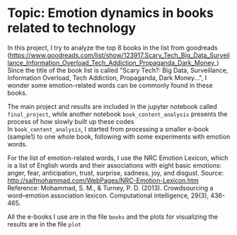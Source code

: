 # Topic: Emotion dynamics in books related to technology
In this project, I try to analyze the top 8 books in the list from goodreads (https://www.goodreads.com/list/show/123917.Scary_Tech_Big_Data_Surveillance_Information_Overload_Tech_Addiction_Propaganda_Dark_Money_) Since the title of the book list is called "Scary Tech?: Big Data, Surveillance, Information Overload, Tech Addiction, Propaganda, Dark Money...", I wonder some emotion-related words can be commonly found in these books. 

The main project and results are included in the jupyter notebook called `final_project`, while another notebook `book_content_analysis` presents the process of how slowly built up these codes <br>
In `book_content_analysis`, I started from processing a smaller e-book (sample1) to one whole book, following with some experiments with emotion words. 

For the list of emotion-related words, I use the NRC Emotion Lexicon, which is a list of English words and their associations with eight basic emotions: anger, fear, anticipation, trust, surprise, sadness, joy, and disgust. Source: http://saifmohammad.com/WebPages/NRC-Emotion-Lexicon.htm <br>
Reference: Mohammad, S. M., & Turney, P. D. (2013). Crowdsourcing a word–emotion association lexicon. Computational intelligence, 29(3), 436-465. 

All the e-books I use are in the file `books` and the plots for visualizing the results are in the file `plot`
